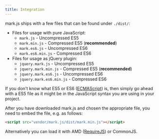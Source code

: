 ```yaml
---
title: Integration
---
```


mark.js ships with a few files that can be found under `./dist/`:

- Files for usage with pure JavaScript:
  - `mark.js` - Uncompressed ES5
  - `mark.min.js` - Compressed ES5 (__recommended__)
  - `mark.es6.js` - Uncompressed ES6
  - `mark.es6.min.js` - Compressed ES6
- Files for usage as jQuery plugin:
  - `jquery.mark.js` - Uncompressed ES5
  - `jquery.mark.min.js` - Compressed ES5 (__recommended__)
  - `jquery.mark.es6.js` - Uncompressed ES6
  - `jquery.mark.es6.min.js` - Compressed ES6

If you don't know what ES5 or ES6 ([ECMAScript][ecmascript]) is, then simply go
ahead with a ES5 file as it might be in the JavaScript syntax you are using in
your project.

After you have downloaded mark.js and chosen the appropriate file, you need to
embed the file, e.g. as follows:

```html
<script src="vendor/mark.js/dist/mark.min.js"></script>
```

Alternatively you can load it with AMD ([RequireJS][requirejs]) or CommonJS.

[ecmascript]: https://en.wikipedia.org/wiki/ECMAScript/
[requirejs]: http://requirejs.org/
